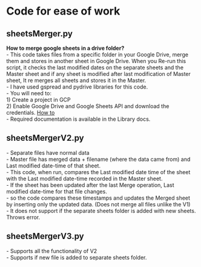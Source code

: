 
<h1> Code for ease of work </h1>
<h2> sheetsMerger.py </h2>
<b>How to merge google sheets in a drive folder?</b><br>
- This code takes files from a specific folder in your Google Drive, merge them and stores in another sheet in Google Drive. When you Re-run this script, it checks the last modified dates on the separate sheets and the Master sheet and if any sheet is modified after last modification of Master sheet, It re merges all sheets and stores it in the Master.<br>
- I have used gspread and pydrive libraries for this code. <br>
- You will need to:  <br> </t> 1) Create a project in GCP <br> </t> 2) Enable Google Drive and Google Sheets API and download the credentials.  <a href= "https://developers.google.com/sheets/api/quickstart/python" > How to </a> <br>
- Required documentation is available in the Library docs.

<h2> sheetsMergerV2.py </h2>
- Separate files have normal data <br>
- Master file has merged data + filename (where the data came from) and Last modified date-time of that sheet.<br>
- This code, when run, compares the Last modified date time of the sheet with the Last modified date-time recorded in the Master sheet.<br>
- If the sheet has been updated after the last Merge operation, Last modified date-time for that file changes.<br>
- so the code compares these timestamps and updates the Merged sheet by inserting only the updated data. (Does not merge all files unlike the V1)<br>
- It does not support if the separate sheets folder is added with new sheets. Throws error.

<h2> sheetsMergerV3.py </h2>
- Supports all the functionality of V2<br>
- Supports if new file is added to separate sheets folder.

